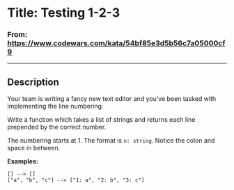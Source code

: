 # Title: Testing 1-2-3

### From: https://www.codewars.com/kata/54bf85e3d5b56c7a05000cf9

***

## Description

Your team is writing a fancy new text editor and you've been tasked with implementing the line numbering.

Write a function which takes a list of strings and returns each line prepended by the correct number.

The numbering starts at 1. The format is `n: string`. Notice the colon and space in between.

**Examples:**

    [] --> []
    ["a", "b", "c"] --> ["1: a", "2: b", "3: c"]
